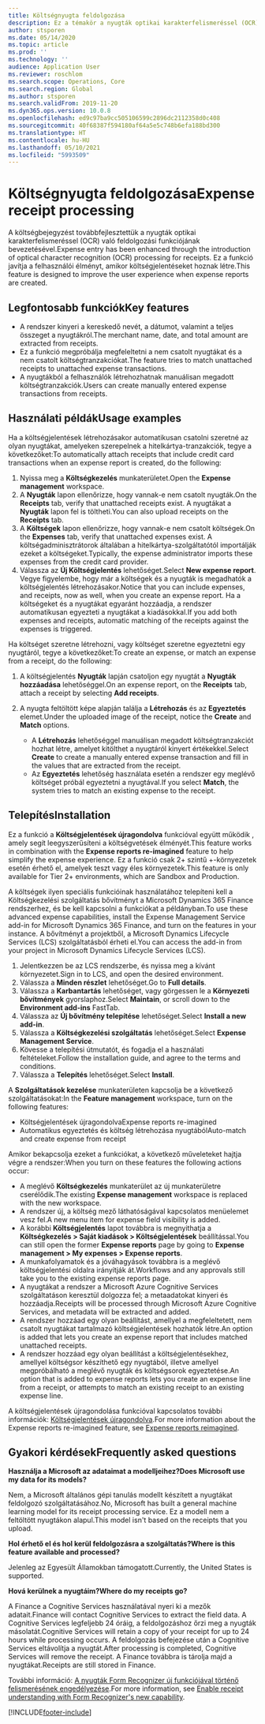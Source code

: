```yaml
---
title: Költségnyugta feldolgozása
description: Ez a témakör a nyugták optikai karakterfelismeréssel (OCR) való feldolgozásáról nyújt információkat. Ez a funkció javítja a felhasználói élményt, amikor költségjelentéseket hoznak létre a Microsoft Dynamics 365 Finance alkalmazásban.
author: stsporen
ms.date: 05/14/2020
ms.topic: article
ms.prod: ''
ms.technology: ''
audience: Application User
ms.reviewer: roschlom
ms.search.scope: Operations, Core
ms.search.region: Global
ms.author: stsporen
ms.search.validFrom: 2019-11-20
ms.dyn365.ops.version: 10.0.8
ms.openlocfilehash: ed9c97ba9cc505106599c2896dc2112358d0c408
ms.sourcegitcommit: 40f68387f594180af64a5e5c748b6efa188bd300
ms.translationtype: HT
ms.contentlocale: hu-HU
ms.lasthandoff: 05/10/2021
ms.locfileid: "5993509"
---
```

# <a name="expense-receipt-processing"></a><span data-ttu-id="75026-104">Költségnyugta feldolgozása</span><span class="sxs-lookup"><span data-stu-id="75026-104">Expense receipt processing</span></span>

<span data-ttu-id="75026-105">A költségbejegyzést továbbfejlesztettük a nyugták optikai karakterfelismeréssel (OCR) való feldolgozási funkciójának bevezetésével.</span><span class="sxs-lookup"><span data-stu-id="75026-105">Expense entry has been enhanced through the introduction of optical character recognition (OCR) processing for receipts.</span></span> <span data-ttu-id="75026-106">Ez a funkció javítja a felhasználói élményt, amikor költségjelentéseket hoznak létre.</span><span class="sxs-lookup"><span data-stu-id="75026-106">This feature is designed to improve the user experience when expense reports are created.</span></span>

## <a name="key-features"></a><span data-ttu-id="75026-107">Legfontosabb funkciók</span><span class="sxs-lookup"><span data-stu-id="75026-107">Key features</span></span>

- <span data-ttu-id="75026-108">A rendszer kinyeri a kereskedő nevét, a dátumot, valamint a teljes összeget a nyugtákról.</span><span class="sxs-lookup"><span data-stu-id="75026-108">The merchant name, date, and total amount are extracted from receipts.</span></span>
- <span data-ttu-id="75026-109">Ez a funkció megpróbálja megfeleltetni a nem csatolt nyugtákat és a nem csatolt költségtranzakciókat.</span><span class="sxs-lookup"><span data-stu-id="75026-109">The feature tries to match unattached receipts to unattached expense transactions.</span></span>
- <span data-ttu-id="75026-110">A nyugtákból a felhasználók létrehozhatnak manuálisan megadott költségtranzakciók.</span><span class="sxs-lookup"><span data-stu-id="75026-110">Users can create manually entered expense transactions from receipts.</span></span>

## <a name="usage-examples"></a><span data-ttu-id="75026-111">Használati példák</span><span class="sxs-lookup"><span data-stu-id="75026-111">Usage examples</span></span>

<span data-ttu-id="75026-112">Ha a költségjelentések létrehozásakor automatikusan csatolni szeretné az olyan nyugtákat, amelyeken szerepelnek a hitelkártya-tranzakciók, tegye a következőket:</span><span class="sxs-lookup"><span data-stu-id="75026-112">To automatically attach receipts that include credit card transactions when an expense report is created, do the following:</span></span>

  1. <span data-ttu-id="75026-113">Nyissa meg a **Költségkezelés** munkaterületet.</span><span class="sxs-lookup"><span data-stu-id="75026-113">Open the **Expense management** workspace.</span></span>
  2. <span data-ttu-id="75026-114">A **Nyugták** lapon ellenőrizze, hogy vannak-e nem csatolt nyugták.</span><span class="sxs-lookup"><span data-stu-id="75026-114">On the **Receipts** tab, verify that unattached receipts exist.</span></span> <span data-ttu-id="75026-115">A nyugtákat a **Nyugták** lapon fel is töltheti.</span><span class="sxs-lookup"><span data-stu-id="75026-115">You can also upload receipts on the **Receipts** tab.</span></span>
  3. <span data-ttu-id="75026-116">A **Költségek** lapon ellenőrizze, hogy vannak-e nem csatolt költségek.</span><span class="sxs-lookup"><span data-stu-id="75026-116">On the **Expenses** tab, verify that unattached expenses exist.</span></span> <span data-ttu-id="75026-117">A költségadminisztrátorok általában a hitelkártya-szolgáltatótól importálják ezeket a költségeket.</span><span class="sxs-lookup"><span data-stu-id="75026-117">Typically, the expense administrator imports these expenses from the credit card provider.</span></span>
  4. <span data-ttu-id="75026-118">Válassza az **Új Költségjelentés** lehetőséget.</span><span class="sxs-lookup"><span data-stu-id="75026-118">Select **New expense report**.</span></span> <span data-ttu-id="75026-119">Vegye figyelembe, hogy már a költségek és a nyugták is megadhatók a költségjelentés létrehozásakor.</span><span class="sxs-lookup"><span data-stu-id="75026-119">Notice that you can include expenses, and receipts, now as well, when you create an expense report.</span></span> <span data-ttu-id="75026-120">Ha a költségeket és a nyugtákat egyaránt hozzáadja, a rendszer automatikusan egyezteti a nyugtákat a kiadásokkal.</span><span class="sxs-lookup"><span data-stu-id="75026-120">If you add both expenses and receipts, automatic matching of the receipts against the expenses is triggered.</span></span>

<span data-ttu-id="75026-121">Ha költséget szeretne létrehozni, vagy költséget szeretne egyeztetni egy nyugtáról, tegye a következőket:</span><span class="sxs-lookup"><span data-stu-id="75026-121">To create an expense, or match an expense from a receipt, do the following:</span></span>

  1. <span data-ttu-id="75026-122">A költségjelentés **Nyugták** lapján csatoljon egy nyugtát a **Nyugták hozzáadása** lehetőséggel.</span><span class="sxs-lookup"><span data-stu-id="75026-122">On an expense report, on the **Receipts** tab, attach a receipt by selecting **Add receipts**.</span></span>
  2. <span data-ttu-id="75026-123">A nyugta feltöltött képe alapján találja a **Létrehozás** és az **Egyeztetés** elemet.</span><span class="sxs-lookup"><span data-stu-id="75026-123">Under the uploaded image of the receipt, notice the **Create** and **Match** options.</span></span>

      - <span data-ttu-id="75026-124">A **Létrehozás** lehetőséggel manuálisan megadott költségtranzakciót hozhat létre, amelyet kitölthet a nyugtáról kinyert értékekkel.</span><span class="sxs-lookup"><span data-stu-id="75026-124">Select **Create** to create a manually entered expense transaction and fill in the values that are extracted from the receipt.</span></span>
      - <span data-ttu-id="75026-125">Az **Egyeztetés** lehetőség használata esetén a rendszer egy meglévő költséget próbál egyeztetni a nyugtával.</span><span class="sxs-lookup"><span data-stu-id="75026-125">If you select **Match**, the system tries to match an existing expense to the receipt.</span></span>

## <a name="installation"></a><span data-ttu-id="75026-126">Telepítés</span><span class="sxs-lookup"><span data-stu-id="75026-126">Installation</span></span>

<span data-ttu-id="75026-127">Ez a funkció a **Költségjelentések újragondolva** funkcióval együtt működik , amely segít leegyszerűsíteni a költségvetések élményét.</span><span class="sxs-lookup"><span data-stu-id="75026-127">This feature works in combination with the **Expense reports re-imagined** feature to help simplify the expense experience.</span></span> <span data-ttu-id="75026-128">Ez a funkció csak 2+ szintű +-környezetek esetén érhető el, amelyek teszt vagy éles környezetek.</span><span class="sxs-lookup"><span data-stu-id="75026-128">This feature is only available for Tier 2+ environments, which are Sandbox and Production.</span></span>

<span data-ttu-id="75026-129">A költségek ilyen speciális funkcióinak használatához telepíteni kell a Költségkezelési szolgáltatás bővítményt a Microsoft Dynamics 365 Finance rendszerhez, és be kell kapcsolni a funkciókat a példányban.</span><span class="sxs-lookup"><span data-stu-id="75026-129">To use these advanced expense capabilities, install the Expense Management Service add-in for Microsoft Dynamics 365 Finance, and turn on the features in your instance.</span></span> <span data-ttu-id="75026-130">A bővítményt a projektből, a Microsoft Dynamics Lifecycle Services (LCS) szolgáltatásból érheti el.</span><span class="sxs-lookup"><span data-stu-id="75026-130">You can access the add-in from your project in Microsoft Dynamics Lifecycle Services (LCS).</span></span>

1. <span data-ttu-id="75026-131">Jelentkezzen be az LCS rendszerbe, és nyissa meg a kívánt környezetet.</span><span class="sxs-lookup"><span data-stu-id="75026-131">Sign in to LCS, and open the desired environment.</span></span>
2. <span data-ttu-id="75026-132">Válassza a **Minden részlet** lehetőséget.</span><span class="sxs-lookup"><span data-stu-id="75026-132">Go to **Full details**.</span></span>
3. <span data-ttu-id="75026-133">Válassza a **Karbantartás** lehetőséget, vagy görgessen le a **Környezeti bővítmények** gyorslaphoz.</span><span class="sxs-lookup"><span data-stu-id="75026-133">Select **Maintain**, or scroll down to the **Environment add-ins** FastTab.</span></span>
4. <span data-ttu-id="75026-134">Válassza az **Új bővítmény telepítése** lehetőséget.</span><span class="sxs-lookup"><span data-stu-id="75026-134">Select **Install a new add-in**.</span></span>
5. <span data-ttu-id="75026-135">Válassza a **Költségkezelési szolgáltatás** lehetőséget.</span><span class="sxs-lookup"><span data-stu-id="75026-135">Select **Expense Management Service**.</span></span>
6. <span data-ttu-id="75026-136">Kövesse a telepítési útmutatót, és fogadja el a használati feltételeket.</span><span class="sxs-lookup"><span data-stu-id="75026-136">Follow the installation guide, and agree to the terms and conditions.</span></span>
7. <span data-ttu-id="75026-137">Válassza a **Telepítés** lehetőséget.</span><span class="sxs-lookup"><span data-stu-id="75026-137">Select **Install**.</span></span>

<span data-ttu-id="75026-138">A **Szolgáltatások kezelése** munkaterületen kapcsolja be a következő szolgáltatásokat:</span><span class="sxs-lookup"><span data-stu-id="75026-138">In the **Feature management** workspace, turn on the following features:</span></span>

- <span data-ttu-id="75026-139">Költségjelentések újragondolva</span><span class="sxs-lookup"><span data-stu-id="75026-139">Expense reports re-imagined</span></span>
- <span data-ttu-id="75026-140">Automatikus egyeztetés és költség létrehozása nyugtából</span><span class="sxs-lookup"><span data-stu-id="75026-140">Auto-match and create expense from receipt</span></span>

<span data-ttu-id="75026-141">Amikor bekapcsolja ezeket a funkciókat, a következő műveleteket hajtja végre a rendszer:</span><span class="sxs-lookup"><span data-stu-id="75026-141">When you turn on these features the following actions occur:</span></span>

- <span data-ttu-id="75026-142">A meglévő **Költségkezelés** munkaterület az új munkaterületre cserélődik.</span><span class="sxs-lookup"><span data-stu-id="75026-142">The existing **Expense management** workspace is replaced with the new workspace.</span></span>
- <span data-ttu-id="75026-143">A rendszer új, a költség mező láthatóságával kapcsolatos menüelemet vesz fel.</span><span class="sxs-lookup"><span data-stu-id="75026-143">A new menu item for expense field visibility is added.</span></span>
- <span data-ttu-id="75026-144">A korábbi **Költségjelentés** lapot továbbra is megnyithatja a **Költségkezelés > Saját kiadások > Költségjelentések** beállítással.</span><span class="sxs-lookup"><span data-stu-id="75026-144">You can still open the former **Expense reports** page by going to **Expense management > My expenses > Expense reports**.</span></span>
- <span data-ttu-id="75026-145">A munkafolyamatok és a jóváhagyások továbbra is a meglévő költségjelentési oldalra irányítják át.</span><span class="sxs-lookup"><span data-stu-id="75026-145">Workflows and any approvals still take you to the existing expense reports page.</span></span>
- <span data-ttu-id="75026-146">A nyugtákat a rendszer a Microsoft Azure Cognitive Services szolgáltatáson keresztül dolgozza fel; a metaadatokat kinyeri és hozzáadja.</span><span class="sxs-lookup"><span data-stu-id="75026-146">Receipts will be processed through Microsoft Azure Cognitive Services, and metadata will be extracted and added.</span></span>
- <span data-ttu-id="75026-147">A rendszer hozzáad egy olyan beállítást, amellyel a megfeleltetett, nem csatolt nyugtákat tartalmazó költségjelentések hozhatók létre.</span><span class="sxs-lookup"><span data-stu-id="75026-147">An option is added that lets you create an expense report that includes matched unattached receipts.</span></span>
- <span data-ttu-id="75026-148">A rendszer hozzáad egy olyan beállítást a költségjelentésekhez, amellyel költségsor készíthető egy nyugtából, illetve amellyel megpróbálható a meglévő nyugták és költségsorok egyeztetése.</span><span class="sxs-lookup"><span data-stu-id="75026-148">An option that is added to expense reports lets you create an expense line from a receipt, or attempts to match an existing receipt to an existing expense line.</span></span>

<span data-ttu-id="75026-149">A költségjelentések újragondolása funkcióval kapcsolatos további információk: [Költségjelentések újragondolva](ExpenseWorkspaceNew.md).</span><span class="sxs-lookup"><span data-stu-id="75026-149">For more information about the Expense reports re-imagined feature, see [Expense reports reimagined](ExpenseWorkspaceNew.md).</span></span>

## <a name="frequently-asked-questions"></a><span data-ttu-id="75026-150">Gyakori kérdések</span><span class="sxs-lookup"><span data-stu-id="75026-150">Frequently asked questions</span></span>

<span data-ttu-id="75026-151">**Használja a Microsoft az adataimat a modelljeihez?**</span><span class="sxs-lookup"><span data-stu-id="75026-151">**Does Microsoft use my data for its models?**</span></span>

<span data-ttu-id="75026-152">Nem, a Microsoft általános gépi tanulás modellt készített a nyugtákat feldolgozó szolgáltatásához.</span><span class="sxs-lookup"><span data-stu-id="75026-152">No, Microsoft has built a general machine learning model for its receipt processing service.</span></span> <span data-ttu-id="75026-153">Ez a modell nem a feltöltött nyugtákon alapul.</span><span class="sxs-lookup"><span data-stu-id="75026-153">This model isn't based on the receipts that you upload.</span></span>

<span data-ttu-id="75026-154">**Hol érhető el és hol kerül feldolgozásra a szolgáltatás?**</span><span class="sxs-lookup"><span data-stu-id="75026-154">**Where is this feature available and processed?**</span></span>

<span data-ttu-id="75026-155">Jelenleg az Egyesült Államokban támogatott.</span><span class="sxs-lookup"><span data-stu-id="75026-155">Currently, the United States is supported.</span></span>

<span data-ttu-id="75026-156">**Hová kerülnek a nyugtáim?**</span><span class="sxs-lookup"><span data-stu-id="75026-156">**Where do my receipts go?**</span></span>

<span data-ttu-id="75026-157">A Finance a Cognitive Services használatával nyeri ki a mezők adatait.</span><span class="sxs-lookup"><span data-stu-id="75026-157">Finance will contact Cognitive Services to extract the field data.</span></span> <span data-ttu-id="75026-158">A Cognitive Services legfeljebb 24 óráig, a feldolgozáshoz őrzi meg a nyugták másolatát.</span><span class="sxs-lookup"><span data-stu-id="75026-158">Cognitive Services will retain a copy of your receipt for up to 24 hours while processing occurs.</span></span> <span data-ttu-id="75026-159">A feldolgozás befejezése után a Cognitive Services eltávolítja a nyugtát.</span><span class="sxs-lookup"><span data-stu-id="75026-159">After processing is completed, Cognitive Services will remove the receipt.</span></span> <span data-ttu-id="75026-160">A Finance továbbra is tárolja majd a nyugtákat.</span><span class="sxs-lookup"><span data-stu-id="75026-160">Receipts are still stored in Finance.</span></span>

<span data-ttu-id="75026-161">További információ: [A nyugták Form Recognizer új funkciójával történő felismerésének engedélyezése](https://azure.microsoft.com/blog/enable-receipt-understanding-with-form-recognizer-s-new-capability/).</span><span class="sxs-lookup"><span data-stu-id="75026-161">For more information, see [Enable receipt understanding with Form Recognizer's new capability](https://azure.microsoft.com/blog/enable-receipt-understanding-with-form-recognizer-s-new-capability/).</span></span>


[!INCLUDE[footer-include](../includes/footer-banner.md)]